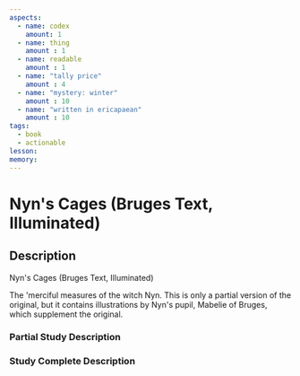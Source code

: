 ```yaml
---
aspects: 
  - name: codex
    amount: 1
  - name: thing
    amount : 1
  - name: readable
    amount : 1
  - name: "tally price"
    amount : 4
  - name: "mystery: winter"
    amount : 10
  - name: "written in ericapaean"
    amount : 10
tags:
  - book
  - actionable
lesson: 
memory: 
---
```


# Nyn's Cages (Bruges Text, Illuminated)

## Description
Nyn's Cages (Bruges Text, Illuminated)

The 'merciful measures of the witch Nyn. This is only a partial version of the original, but it contains illustrations by Nyn's pupil, Mabelie of Bruges, which supplement the original.
### Partial Study Description

### Study Complete Description
